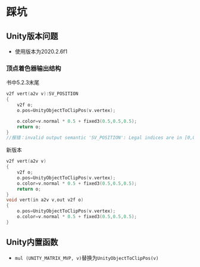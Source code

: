 # 踩坑

## Unity版本问题

* 使用版本为2020.2.6f1

### 顶点着色器输出结构

书中5.2.3末尾

``` c
v2f vert(a2v v):SV_POSITION
{
    v2f o;
    o.pos=UnityObjectToClipPos(v.vertex);

    o.color=v.normal * 0.5 + fixed3(0.5,0.5,0.5);
    return o;
}
//报错：invalid output semantic 'SV_POSITION': Legal indices are in [0,0]
```

新版本

``` c
v2f vert(a2v v)
{
    v2f o;
    o.pos=UnityObjectToClipPos(v.vertex);
    o.color=v.normal * 0.5 + fixed3(0.5,0.5,0.5);
    return o;
}
void vert(in a2v v,out v2f o)
{
    o.pos=UnityObjectToClipPos(v.vertex);
    o.color=v.normal * 0.5 + fixed3(0.5,0.5,0.5);
}
```

## Unity内置函数

* `mul (UNITY_MATRIX_MVP, v)`替换为`UnityObjectToClipPos(v)`
